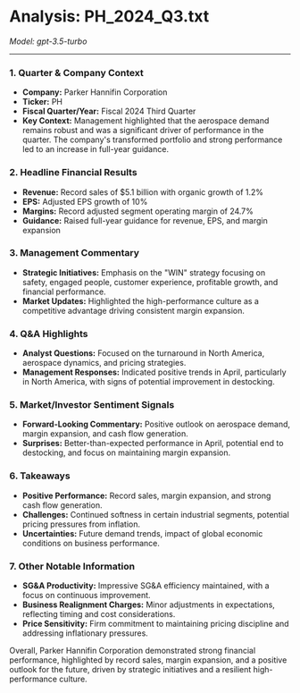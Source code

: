# Analysis: PH_2024_Q3.txt

*Model: gpt-3.5-turbo*

---

### 1. Quarter & Company Context
- **Company:** Parker Hannifin Corporation
- **Ticker:** PH
- **Fiscal Quarter/Year:** Fiscal 2024 Third Quarter
- **Key Context:** Management highlighted that the aerospace demand remains robust and was a significant driver of performance in the quarter. The company's transformed portfolio and strong performance led to an increase in full-year guidance.

### 2. Headline Financial Results
- **Revenue:** Record sales of $5.1 billion with organic growth of 1.2%
- **EPS:** Adjusted EPS growth of 10%
- **Margins:** Record adjusted segment operating margin of 24.7%
- **Guidance:** Raised full-year guidance for revenue, EPS, and margin expansion

### 3. Management Commentary
- **Strategic Initiatives:** Emphasis on the "WIN" strategy focusing on safety, engaged people, customer experience, profitable growth, and financial performance.
- **Market Updates:** Highlighted the high-performance culture as a competitive advantage driving consistent margin expansion.

### 4. Q&A Highlights
- **Analyst Questions:** Focused on the turnaround in North America, aerospace dynamics, and pricing strategies.
- **Management Responses:** Indicated positive trends in April, particularly in North America, with signs of potential improvement in destocking.

### 5. Market/Investor Sentiment Signals
- **Forward-Looking Commentary:** Positive outlook on aerospace demand, margin expansion, and cash flow generation.
- **Surprises:** Better-than-expected performance in April, potential end to destocking, and focus on maintaining margin expansion.

### 6. Takeaways
- **Positive Performance:** Record sales, margin expansion, and strong cash flow generation.
- **Challenges:** Continued softness in certain industrial segments, potential pricing pressures from inflation.
- **Uncertainties:** Future demand trends, impact of global economic conditions on business performance.

### 7. Other Notable Information
- **SG&A Productivity:** Impressive SG&A efficiency maintained, with a focus on continuous improvement.
- **Business Realignment Charges:** Minor adjustments in expectations, reflecting timing and cost considerations.
- **Price Sensitivity:** Firm commitment to maintaining pricing discipline and addressing inflationary pressures.

Overall, Parker Hannifin Corporation demonstrated strong financial performance, highlighted by record sales, margin expansion, and a positive outlook for the future, driven by strategic initiatives and a resilient high-performance culture.